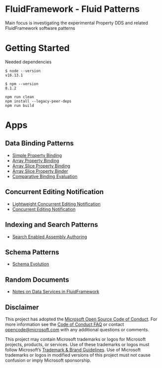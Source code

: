 # FluidFramework - Fluid Patterns

Main focus is investigating the experimental Property DDS and related FluidFramework software patterns


# Getting Started

Needed dependencies
```
$ node --version
v16.13.1

$ npm --version
8.1.2
```

```
npm run clean
npm install --legacy-peer-deps
npm run build
```

# Apps

## Data Binding Patterns

- [Simple Property Binding](./apps/simple-property-binding/) 
- [Array Property Binding](./apps/array-property-binding/)
- [Array Slice Property Binding](./apps/array-slice-property-binding/) 
- [Array Slice Property Binder](./apps/array-slice-property-binder/) 
- [Comparative Binding Evaluation](./apps/dynamic-property-comparative/) 

## Concurrent Editing Notification

- [Lightweight Concurrent Editing Notification](./apps/concurrent-editing-notification-light/)
- [Concurrent Editing Notification](./apps/concurrent-editing-notification/)


## Indexing and Search Patterns

- [Search Enabled Assembly Authoring](./apps/assembly-authoring-tracked/)


## Schema Patterns

- [Schema Evolution](./apps/schema-evolution/)

## Random Documents

- [Notes on Data Services in FluidFramework](./doc/data-services.md)
 
## Disclaimer

This project has adopted the [Microsoft Open Source Code of Conduct](https://opensource.microsoft.com/codeofconduct/).
For more information see the [Code of Conduct FAQ](https://opensource.microsoft.com/codeofconduct/faq/) or contact
[opencode@microsoft.com](mailto:opencode@microsoft.com) with any additional questions or comments.

This project may contain Microsoft trademarks or logos for Microsoft projects, products, or services. Use of these
trademarks or logos must follow Microsoft’s [Trademark & Brand Guidelines](https://www.microsoft.com/trademarks). Use of
Microsoft trademarks or logos in modified versions of this project must not cause confusion or imply Microsoft
sponsorship.

